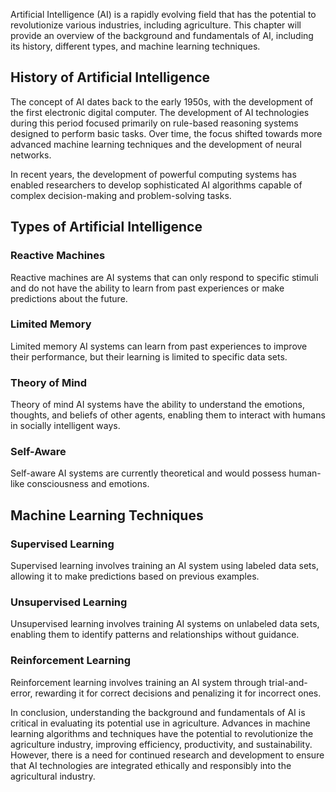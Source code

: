 
Artificial Intelligence (AI) is a rapidly evolving field that has the potential to revolutionize various industries, including agriculture. This chapter will provide an overview of the background and fundamentals of AI, including its history, different types, and machine learning techniques.

History of Artificial Intelligence
----------------------------------

The concept of AI dates back to the early 1950s, with the development of the first electronic digital computer. The development of AI technologies during this period focused primarily on rule-based reasoning systems designed to perform basic tasks. Over time, the focus shifted towards more advanced machine learning techniques and the development of neural networks.

In recent years, the development of powerful computing systems has enabled researchers to develop sophisticated AI algorithms capable of complex decision-making and problem-solving tasks.

Types of Artificial Intelligence
--------------------------------

### Reactive Machines

Reactive machines are AI systems that can only respond to specific stimuli and do not have the ability to learn from past experiences or make predictions about the future.

### Limited Memory

Limited memory AI systems can learn from past experiences to improve their performance, but their learning is limited to specific data sets.

### Theory of Mind

Theory of mind AI systems have the ability to understand the emotions, thoughts, and beliefs of other agents, enabling them to interact with humans in socially intelligent ways.

### Self-Aware

Self-aware AI systems are currently theoretical and would possess human-like consciousness and emotions.

Machine Learning Techniques
---------------------------

### Supervised Learning

Supervised learning involves training an AI system using labeled data sets, allowing it to make predictions based on previous examples.

### Unsupervised Learning

Unsupervised learning involves training AI systems on unlabeled data sets, enabling them to identify patterns and relationships without guidance.

### Reinforcement Learning

Reinforcement learning involves training an AI system through trial-and-error, rewarding it for correct decisions and penalizing it for incorrect ones.

In conclusion, understanding the background and fundamentals of AI is critical in evaluating its potential use in agriculture. Advances in machine learning algorithms and techniques have the potential to revolutionize the agriculture industry, improving efficiency, productivity, and sustainability. However, there is a need for continued research and development to ensure that AI technologies are integrated ethically and responsibly into the agricultural industry.
